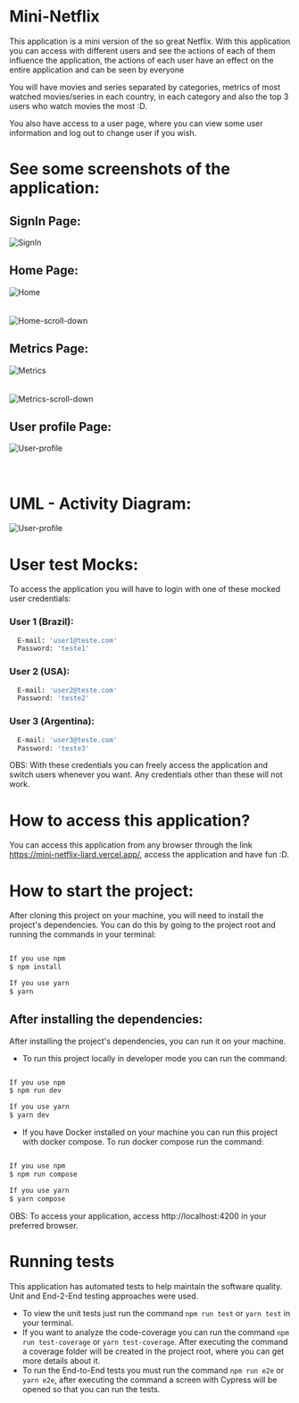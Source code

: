 # Mini-Netflix

This application is a mini version of the so great Netflix. With this application you can access with different users and see the actions of each of them influence the application, the actions of each user have an effect on the entire application and can be seen by everyone

You will have movies and series separated by categories, metrics of most watched movies/series in each country, in each category and also the top 3 users who watch movies the most :D.

You also have access to a user page, where you can view some user information and log out to change user if you wish.



# See some screenshots of the application:

## SignIn Page:
![SignIn](./src/assets/login.png)

## Home Page:
![Home](./src/assets/home.png)
</br>
</br>
</br>
![Home-scroll-down](./src/assets/home-scroll-down.png)


## Metrics Page:
![Metrics](./src/assets/metrics.png)
</br>
</br>
</br>
![Metrics-scroll-down](./src/assets/metrics-scroll-down.png)

## User profile Page:
![User-profile](./src/assets/user-profile.png)
</br>
</br>
</br>

# UML - Activity Diagram:
![User-profile](./src/assets/UML.png)

# User test Mocks:

To access the application you will have to login with one of these mocked user credentials:

 ### User 1 (Brazil):

```bash
  E-mail: 'user1@teste.com'
  Password: 'teste1'
```

 ### User 2 (USA):

```bash
  E-mail: 'user2@teste.com'
  Password: 'teste2'
```

 ### User 3 (Argentina):

```bash
  E-mail: 'user3@teste.com'
  Password: 'teste3'
```

OBS: With these credentials you can freely access the application and switch users whenever you want. Any credentials other than these will not work.

# How to access this application?

You can access this application from any browser through the link https://mini-netflix-liard.vercel.app/, access the application and have fun :D.


# How to start the project:

After cloning this project on your machine, you will need to install the project's dependencies. You can do this by going to the project root and running the commands in your terminal:

```bash

If you use npm
$ npm install

If you use yarn
$ yarn

```

## After installing the dependencies:

After installing the project's dependencies, you can run it on your machine.

- To run this project locally in developer mode you can run the command:

```bash

If you use npm
$ npm run dev

If you use yarn
$ yarn dev

```

- If you have Docker installed on your machine you can run this project with docker compose. To run docker compose run the command:

```bash

If you use npm
$ npm run compose

If you use yarn
$ yarn compose

```
OBS: To access your application, access http://localhost:4200 in your preferred browser.

# Running tests

This application has automated tests to help maintain the software quality. Unit and End-2-End testing approaches were used.

- To view the unit tests just run the command `npm run test` or `yarn test` in your terminal. 
- If you want to analyze the code-coverage you can run the command `npm run test-coverage` or `yarn test-coverage`. 
After executing the command a coverage folder will be created in the project root, where you can get more details about it.
- To run the End-to-End tests you must run the command `npm run e2e` or `yarn e2e`, after executing the command a screen with Cypress will be opened so that you can run the tests.
